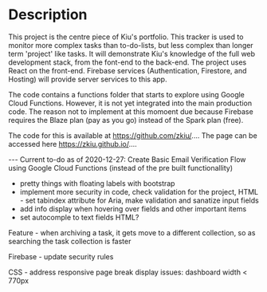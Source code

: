 # Description

This project is the centre piece of Kiu's portfolio. This tracker is used to monitor more complex tasks than to-do-lists, but less complex than longer term 'project' like tasks. It will demonstrate Kiu's knowledge of the full web development stack, from the font-end to the back-end. The project uses React on the front-end. Firebase services (Authentication, Firestore, and Hosting) will provide server services to this app.

The code contains a functions folder that starts to explore using Google Cloud Functions. However, it is not yet integrated into the main production code. The reason not to implement at this momoent due because Firebase requires the Blaze plan (pay as you go) instead of the Spark plan (free).

The code for this is available at https://github.com/zkiu/.... The page can be accessed here https://zkiu.github.io/....

--- Current to-do as of 2020-12-27:
Create Basic Email Verification Flow using Google Cloud Functions (instead of the pre built functionallity)

- pretty things with floating labels with bootstrap
- implement more security in code, check validation for the project, HTML - set tabindex attribute for Aria, make validation and sanatize input fields
- add info display when hovering over fields and other important items
- set autocomple to text fields HTML?

Feature - when archiving a task, it gets move to a different collection, so as searching the task collection is faster

Firebase - update security rules

CSS - address responsive page break display issues: dashboard width < 770px
